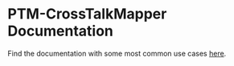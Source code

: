 # PTM-CrossTalkMapper Documentation

Find the documentation with some most common use cases [here](http://htmlpreview.github.io/?https://github.com/veitveit/CrossTalkMapper/blob/master/doc/ptm-crosstalkmapper_doc.nb.html).

